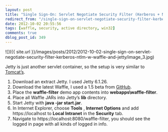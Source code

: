 ```yaml
---
layout: post
title: "Single Sign-On: Servlet Negotiate Security Filter (Kerberos + NTLM) w/ Waffle and Jetty"
redirect_from: "/single-sign-on-servlet-negotiate-security-filter-kerberos-ntlm-w-waffle-and-jetty/"
date: 2012-10-02 20:55:56
tags: [waffle, security, active directory, win32]
comments: true
dblog_post_id: 349
---
```

![]({{ site.url }}/images/posts/2012/2012-10-02-single-sign-on-servlet-negotiate-security-filter-kerberos-ntlm-w-waffle-and-jetty/image_3.jpg)

Jetty is just another servlet container, so the setup is very similar to [Tomcat’s](https://code.dblock.org/single-sign-on-servlet-negotiate-security-filter-kerberos-ntlm-w-waffle).

1. Download an extract Jetty. I used Jetty 6.1.26.
2. Download the latest Waffle, I used a 1.5 beta from [GitHub](https://github.com/waffle/waffle).
3. Place the **waffle-filter** demo app contents into **webapps\waffle-filter**.
4. Place all Waffle JARs into Jetty’s **lib** directory.
5. Start Jetty with **java -jar start.jar**.
6. In Internet Explorer, choose **Tools** , **Internet Options** and add https://localhost to **Local Intranet** in the **Security** tab.
7. Navigate to https://localhost:8080/waffle-filter, you should see the logged in page with all kinds of logged in info.
